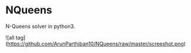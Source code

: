 # NQueens
N-Queens solver in python3.  

![all tag] (https://github.com/ArunParthiban10/NQueens/raw/master/screeshot.png)
